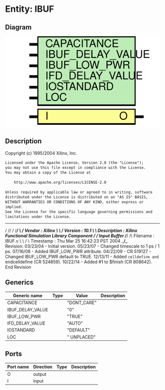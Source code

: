 # Entity: IBUF

## Diagram

![Diagram](IBUF.svg "Diagram")
## Description

   Copyright (c) 1995/2004 Xilinx, Inc.
 
    Licensed under the Apache License, Version 2.0 (the "License");
    you may not use this file except in compliance with the License.
    You may obtain a copy of the License at
 
        http://www.apache.org/licenses/LICENSE-2.0
 
    Unless required by applicable law or agreed to in writing, software
    distributed under the License is distributed on an "AS IS" BASIS,
    WITHOUT WARRANTIES OR CONDITIONS OF ANY KIND, either express or implied.
    See the License for the specific language governing permissions and
    limitations under the License.
   ____  ____
  /   /\/   /
 /___/  \  /    Vendor : Xilinx
 \   \   \/     Version : 10.1
  \   \         Description : Xilinx Functional Simulation Library Component
  /   /                  Input Buffer
 /___/   /\     Filename : IBUF.v
 \   \  /  \    Timestamp : Thu Mar 25 16:42:23 PST 2004
  \___\/\___\
 Revision:
    03/23/04 - Initial version.
    05/23/07 - Changed timescale to 1 ps / 1 ps.
    07/16/08 - Added IBUF_LOW_PWR attribute.
    04/22/09 - CR 519127 - Changed IBUF_LOW_PWR default to TRUE.
    12/13/11 - Added `celldefine and `endcelldefine (CR 524859).
    10/22/14 - Added #1 to $finish (CR 808642).
 End Revision
 
## Generics

| Generic name     | Type | Value       | Description |
| ---------------- | ---- | ----------- | ----------- |
| CAPACITANCE      |      | "DONT_CARE" |             |
| IBUF_DELAY_VALUE |      | "0"         |             |
| IBUF_LOW_PWR     |      | "TRUE"      |             |
| IFD_DELAY_VALUE  |      | "AUTO"      |             |
| IOSTANDARD       |      | "DEFAULT"   |             |
| LOC              |      | " UNPLACED" |             |
## Ports

| Port name | Direction | Type | Description |
| --------- | --------- | ---- | ----------- |
| O         | output    |      |             |
| I         | input     |      |             |
